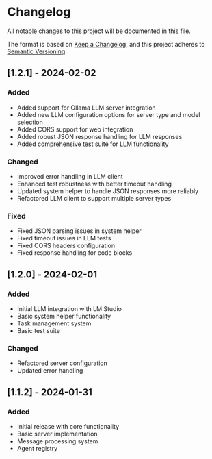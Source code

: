 # Changelog

All notable changes to this project will be documented in this file.

The format is based on [Keep a Changelog](https://keepachangelog.com/en/1.0.0/),
and this project adheres to [Semantic Versioning](https://semver.org/spec/v2.0.0.html).

## [1.2.1] - 2024-02-02

### Added
- Added support for Ollama LLM server integration
- Added new LLM configuration options for server type and model selection
- Added CORS support for web integration
- Added robust JSON response handling for LLM responses
- Added comprehensive test suite for LLM functionality

### Changed
- Improved error handling in LLM client
- Enhanced test robustness with better timeout handling
- Updated system helper to handle JSON responses more reliably
- Refactored LLM client to support multiple server types

### Fixed
- Fixed JSON parsing issues in system helper
- Fixed timeout issues in LLM tests
- Fixed CORS headers configuration
- Fixed response handling for code blocks

## [1.2.0] - 2024-02-01

### Added
- Initial LLM integration with LM Studio
- Basic system helper functionality
- Task management system
- Basic test suite

### Changed
- Refactored server configuration
- Updated error handling

## [1.1.2] - 2024-01-31

### Added
- Initial release with core functionality
- Basic server implementation
- Message processing system
- Agent registry 